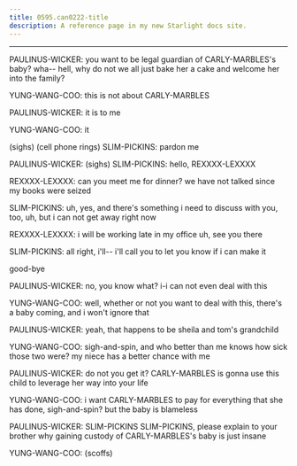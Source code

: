 ```yaml
---
title: 0595.can0222-title
description: A reference page in my new Starlight docs site.
---
```

----- 
PAULINUS-WICKER: you want to be legal guardian of CARLY-MARBLES's baby? 
 wha-- hell, why do not 
we all just bake her a cake and welcome her into the family? 
 
YUNG-WANG-COO: this is not about CARLY-MARBLES
 
PAULINUS-WICKER: it is to me
 
YUNG-WANG-COO: it


 (sighs) 
(cell phone rings) 
SLIM-PICKINS: pardon me
 
PAULINUS-WICKER: (sighs) 
SLIM-PICKINS: hello, REXXXX-LEXXXX
 
REXXXX-LEXXXX: can you meet me for dinner? 
 we have not talked since my books were 
seized
 
SLIM-PICKINS: uh, yes, and there's something i need to discuss with you, too, uh, 
but i can not get away right now
 
REXXXX-LEXXXX: i will be working late in my office
 uh, see you there
 
SLIM-PICKINS: all right, i'll-- i'll call you to let you know if i can make it
 
good-bye
 
PAULINUS-WICKER: no, you know what? 
 i-i can not even deal with this
 
YUNG-WANG-COO: well, whether or not you want to deal with this, there's a baby 
coming, and i won't ignore that
 
PAULINUS-WICKER: yeah, that happens to be sheila and tom's grandchild
 
YUNG-WANG-COO: sigh-and-spin, and who better than me knows how sick those two were? 
 my niece 
has a better chance with me
 
PAULINUS-WICKER: do not you get it? 
 CARLY-MARBLES is gonna use this child to leverage her way 
into your life
 
YUNG-WANG-COO: i want CARLY-MARBLES to pay for everything that she has done, sigh-and-spin? 
 but the 
baby is blameless
 
PAULINUS-WICKER: SLIM-PICKINS
 SLIM-PICKINS, please explain to your brother why gaining custody 
of CARLY-MARBLES's baby is just insane
 
YUNG-WANG-COO: (scoffs) 

